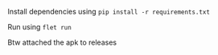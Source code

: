 Install dependencies
using `pip install -r requirements.txt`

Run using
`flet run`

Btw attached the apk to releases
